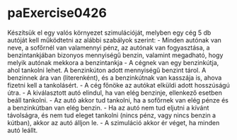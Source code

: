 # paExercise0426

Készítsük el egy valós környezet szimulációját, melyben egy cég 5 db autóját kell működtetni az alábbi szabályok szerint: - Minden autónak van neve, a sofőrnél van valamennyi pénz, az autónak van fogyasztása, a benzintankjában bizonyos mennyiségű benzin, valamint megadható, hogy melyik autónak mekkora a benzintankja - A cégnek van egy benzinkútja, ahol tankolni lehet. A benzinkúton adott mennyiségű benzint tárol. A benzinnek ára van (literenként), és a benzinkútnak van kasszája is, ahova fizetni kell a tankolásért. - A cég főnöke az autókat elküldi adott hosszúságú útra. - A kiválasztott autó elindul, ha van elég benzinje, ellenkező esetben beáll tankolni. - Az autó akkor tud tankolni, ha a sofőrnek van elég pénze és a benzinkútban van elég benzin. - Ha az autó nem tud eljutni a kívánt távolságra, és nem tud eleget tankolni (nincs pénz, vagy nincs benzin a kútban), akkor az autó álljon le. - A szimuláció akkor ér véget, ha minden autó leállt.
